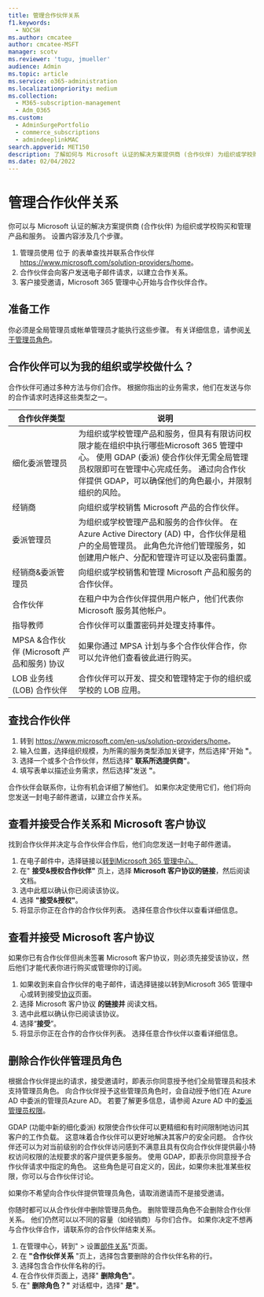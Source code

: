 ```yaml
---
title: 管理合作伙伴关系
f1.keywords:
  - NOCSH
ms.author: cmcatee
author: cmcatee-MSFT
manager: scotv
ms.reviewer: 'tugu, jmueller'
audience: Admin
ms.topic: article
ms.service: o365-administration
ms.localizationpriority: medium
ms.collection:
  - M365-subscription-management
  - Adm_O365
ms.custom:
  - AdminSurgePortfolio
  - commerce_subscriptions
  - admindeeplinkMAC
search.appverid: MET150
description: 了解如何与 Microsoft 认证的解决方案提供商 (合作伙伴) 为组织或学校购买和管理产品和服务。
ms.date: 02/04/2022
---
```


# <a name="manage-partner-relationships"></a>管理合作伙伴关系

你可以与 Microsoft 认证的解决方案提供商 (合作伙伴) 为组织或学校购买和管理产品和服务。 设置内容涉及几个步骤。

1. 管理员使用 位于 的表单查找并联系合作伙伴 <a href="https://www.microsoft.com/solution-providers/home" target="_blank">https://www.microsoft.com/solution-providers/home</a>。
2. 合作伙伴会向客户发送电子邮件请求，以建立合作关系。
3. 客户接受邀请，Microsoft 365 管理中心开始与合作伙伴合作。

## <a name="before-you-begin"></a>准备工作

你必须是全局管理员或帐单管理员才能执行这些步骤。 有关详细信息，请参阅[关于管理员角色](../admin/add-users/about-admin-roles.md)。

## <a name="what-can-a-partner-do-for-my-organization-or-school"></a>合作伙伴可以为我的组织或学校做什么？

合作伙伴可通过多种方法与你们合作。 根据你指出的业务需求，他们在发送与你的合作请求时选择这些类型之一。

| 合作伙伴类型 | 说明 |
| ------ | ------------------- |
| 细化委派管理员 | 为组织或学校管理产品和服务，但具有有限访问权限才能在组织中执行哪些Microsoft 365 管理中心。 使用 GDAP (委派) 使合作伙伴无需全局管理员权限即可在管理中心完成任务。 通过向合作伙伴提供 GDAP，可以确保他们的角色最小，并限制组织的风险。 |
| 经销商 | 向组织或学校销售 Microsoft 产品的合作伙伴。 |
| 委派管理员 | 为组织或学校管理产品和服务的合作伙伴。 在Azure Active Directory (AD) 中，合作伙伴是租户的全局管理员。 此角色允许他们管理服务，如创建用户帐户、分配和管理许可证以及密码重置。 |
| 经销商&委派管理员 | 向组织或学校销售和管理 Microsoft 产品和服务的合作伙伴。 |
| 合作伙伴 | 在租户中为合作伙伴提供用户帐户，他们代表你Microsoft 服务其他帐户。 |
| 指导教师 | 合作伙伴可以重置密码并处理支持事件。 |
| MPSA &合作伙伴 (Microsoft 产品和服务) 协议 | 如果你通过 MPSA 计划与多个合作伙伴合作，你可以允许他们查看彼此进行购买。 |
| LOB 业务线 (LOB) 合作伙伴 | 合作伙伴可以开发、提交和管理特定于你的组织或学校的 LOB 应用。 |

## <a name="find-a-partner"></a>查找合作伙伴

1. 转到 <a href="https://www.microsoft.com/en-us/solution-providers/home" target="_blank">https://www.microsoft.com/en-us/solution-providers/home</a>。
2. 输入位置，选择组织规模，为所需的服务类型添加关键字，然后选择"开始 **"**。
3. 选择一个或多个合作伙伴，然后选择" **联系所选提供商"**。
4. 填写表单以描述业务需求，然后选择"发送 **"**。

合作伙伴会联系你，让你有机会详细了解他们。 如果你决定使用它们，他们将向您发送一封电子邮件邀请，以建立合作关系。

## <a name="review-and-accept-a-partner-relationship-and-microsoft-customer-agreement"></a>查看并接受合作关系和 Microsoft 客户协议

找到合作伙伴并决定与合作伙伴合作后，他们向您发送一封电子邮件邀请。

1. 在电子邮件中，选择链接以<a href="https://go.microsoft.com/fwlink/p/?linkid=2024339" target="_blank">转到Microsoft 365 管理中心。</a>
2. 在" **接受&授权合作伙伴"** 页上，选择 **Microsoft 客户协议的链接**，然后阅读文档。
3. 选中此框以确认你已阅读该协议。
4. 选择 **"接受&授权"**。
5. 将显示你正在合作的合作伙伴列表。 选择任意合作伙伴以查看详细信息。

## <a name="review-and-accept-a-microsoft-customer-agreement"></a>查看并接受 Microsoft 客户协议

如果你已有合作伙伴但尚未签署 Microsoft 客户协议，则必须先接受该协议，然后他们才能代表你进行购买或管理你的订阅。

1. 如果收到来自合作伙伴的电子邮件，请选择链接以转到Microsoft 365 管理中心或转到接受<a href="https://go.microsoft.com/fwlink/?linkid=2116573" target="_blank">协议</a>页面。
2. 选择 Microsoft 客户协议 **的链接并** 阅读文档。
3. 选中此框以确认你已阅读该协议。
4. 选择“**接受**”。
5. 将显示你正在合作的合作伙伴列表。 选择任意合作伙伴以查看详细信息。

## <a name="remove-partner-admin-roles"></a>删除合作伙伴管理员角色

根据合作伙伴提出的请求，接受邀请时，即表示你同意授予他们全局管理员和技术支持管理员角色。 向合作伙伴授予这些管理员角色时，会自动授予他们在 Azure AD 中委派的管理员Azure AD。 若要了解更多信息，请参阅 Azure AD 中的[委派管理员权限](/partner-center/customers_revoke_admin_privileges#delegated-admin-privileges-in-azure-ad)。

GDAP (功能中新的细化委派) 权限使合作伙伴可以更精细和有时间限制地访问其客户的工作负载。 这意味着合作伙伴可以更好地解决其客户的安全问题。 合作伙伴还可以为对当前级别的合作伙伴访问感到不满意且具有仅向合作伙伴提供最小特权访问权限的法规要求的客户提供更多服务。 使用 GDAP，即表示你同意授予合作伙伴请求中指定的角色。 这些角色是可自定义的，因此，如果你未批准某些权限，你可以与合作伙伴讨论。

如果你不希望向合作伙伴提供管理员角色，请取消邀请而不是接受邀请。

你随时都可以从合作伙伴中删除管理员角色。 删除管理员角色不会删除合作伙伴关系。 他们仍然可以以不同的容量（如经销商）与你们合作。 如果你决定不想再与合作伙伴合作，请联系你的合作伙伴结束关系。

1. 在管理中心，转到" > 设置<a href="https://go.microsoft.com/fwlink/p/?linkid=2074649" target="_blank">部件关系</a>"页面。
2. 在 **"合作伙伴关系** "页上，选择包含要删除的合作伙伴名称的行。
3. 选择包含合作伙伴名称的行。
4. 在合作伙伴页面上，选择" **删除角色"**。
5. 在" **删除角色？"** 对话框中，选择" **是"**。

